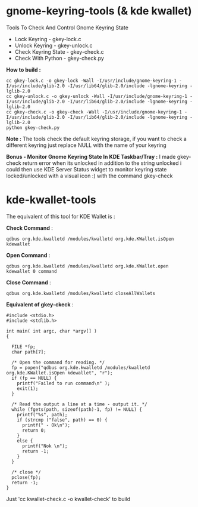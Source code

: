 # gnome-keyring-tools (& kde kwallet)
Tools To Check And Control Gnome Keyring State

- Lock Keyring - gkey-lock.c
- Unlock Keyring - gkey-unlock.c
- Check Keyring State - gkey-check.c
- Check With Python - gkey-check.py

**How to build :**

    cc gkey-lock.c -o gkey-lock -Wall -I/usr/include/gnome-keyring-1 -I/usr/include/glib-2.0 -I/usr/lib64/glib-2.0/include -lgnome-keyring -lglib-2.0
    cc gkey-unlock.c -o gkey-unlock -Wall -I/usr/include/gnome-keyring-1 -I/usr/include/glib-2.0 -I/usr/lib64/glib-2.0/include -lgnome-keyring -lglib-2.0
    cc gkey-check.c -o gkey-check -Wall -I/usr/include/gnome-keyring-1 -I/usr/include/glib-2.0 -I/usr/lib64/glib-2.0/include -lgnome-keyring -lglib-2.0
    python gkey-check.py

**Note :**
The tools check the default keyring storage, if you want to check a different keyring just replace NULL with the name of your keyring 

**Bonus - Monitor Gnome Keyring State In KDE Taskbar/Tray :**
I made gkey-check return error when its unlocked in addition to the string unlocked i could then use KDE Server Status widget to monitor keyring state locked/unlocked with a visual icon :) with the command gkey-check

# kde-kwallet-tools
The equivalent of this tool for KDE Wallet is :

**Check Command** :

    qdbus org.kde.kwalletd /modules/kwalletd org.kde.KWallet.isOpen kdewallet
    
**Open Command** :

    qdbus org.kde.kwalletd /modules/kwalletd org.kde.KWallet.open kdewallet 0 command
    
**Close Command** :

    qdbus org.kde.kwalletd /modules/kwalletd closeAllWallets
    
**Equivalent of gkey-ckeck** :

    #include <stdio.h>
    #include <stdlib.h>

    int main( int argc, char *argv[] )
    {

      FILE *fp;
      char path[7];

      /* Open the command for reading. */
      fp = popen("qdbus org.kde.kwalletd /modules/kwalletd org.kde.KWallet.isOpen kdewallet", "r");
      if (fp == NULL) {
        printf("Failed to run command\n" );
        exit(1);
      }

      /* Read the output a line at a time - output it. */
      while (fgets(path, sizeof(path)-1, fp) != NULL) {
        printf("%s", path);
        if (strcmp ("false", path) == 0) {
          printf(" - Ok\n");
          return 0;
        }
        else {
          printf("Nok \n");
          return -1;
        }
      }

      /* close */
      pclose(fp);
      return -1;
    }

Just 'cc kwallet-check.c -o kwallet-check' to build

    
